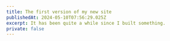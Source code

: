 ```yaml
---
title: The first version of my new site
publishedAt: 2024-05-10T07:56:29.025Z
excerpt: It has been quite a while since I built something.
private: false
---
```

